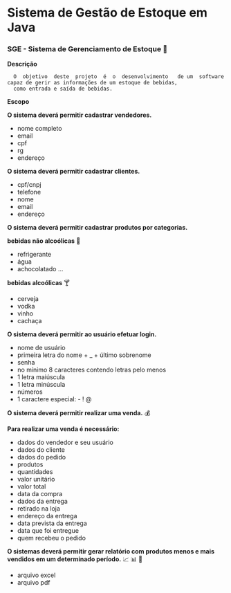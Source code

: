 # Sistema de Gestão de Estoque em Java

### SGE - Sistema de Gerenciamento de Estoque :beers:


**Descrição**

      O  objetivo  deste  projeto  é  o  desenvolvimento   de um  software  capaz de gerir as informações de um estoque de bebidas, 
      como entrada e saída de bebidas.


**Escopo**

**O sistema deverá permitir cadastrar vendedores.**
* nome completo
* email
* cpf
* rg
* endereço

**O sistema deverá permitir cadastrar clientes.**
* cpf/cnpj
* telefone
* nome
* email
* endereço

**O sistema deverá permitir cadastrar produtos por categorias.**

**bebidas não alcoólicas** :baby_bottle:

* refrigerante
*  água
*  achocolatado …

**bebidas alcoólicas** :cocktail:

*  cerveja
*  vodka
*  vinho
*  cachaça

**O sistema deverá permitir ao usuário efetuar login.**

*  nome de usuário
*  primeira letra do nome + _ + último sobrenome
*  senha
*  no mínimo 8 caracteres contendo letras pelo menos
*  1 letra maiúscula
*  1 letra minúscula
*  números
*  1 caractere especial: - ! @

**O sistema deverá permitir realizar uma venda.** :moneybag:

**Para realizar uma venda é necessário:**

*  dados do vendedor e seu usuário
*  dados do cliente
*  dados do pedido
*  produtos
*  quantidades
* valor unitário
*  valor total
*  data da compra
*  dados da entrega
*  retirado na loja
*  endereço da entrega
*  data prevista da entrega
*  data que foi entregue
*  quem recebeu o pedido
  
**O sistemas deverá permitir gerar relatório com produtos menos e mais vendidos em um determinado período.** :chart_with_upwards_trend: :bar_chart: :date:

* arquivo excel
* arquivo pdf
